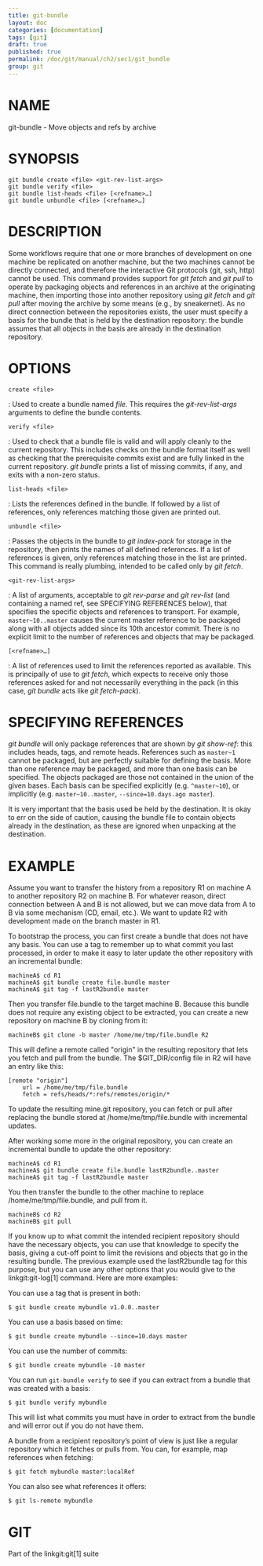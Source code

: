 ```yaml
---
title: git-bundle
layout: doc
categories: [documentation]
tags: [git]
draft: true
published: true
permalink: /doc/git/manual/ch2/sec1/git_bundle
group: git
---
```


NAME
====

git-bundle - Move objects and refs by archive

SYNOPSIS
========

    git bundle create <file> <git-rev-list-args>
    git bundle verify <file>
    git bundle list-heads <file> [<refname>…]
    git bundle unbundle <file> [<refname>…]

DESCRIPTION
===========

Some workflows require that one or more branches of development on one machine be replicated on another machine, but the two machines cannot be directly connected, and therefore the interactive Git protocols (git, ssh, http) cannot be used. This command provides support for *git fetch* and *git pull* to operate by packaging objects and references in an archive at the originating machine, then importing those into another repository using *git fetch* and *git pull* after moving the archive by some means (e.g., by sneakernet). As no direct connection between the repositories exists, the user must specify a basis for the bundle that is held by the destination repository: the bundle assumes that all objects in the basis are already in the destination repository.

OPTIONS
=======

`create <file>`

:   Used to create a bundle named *file*. This requires the *git-rev-list-args* arguments to define the bundle contents.

`verify <file>`

:   Used to check that a bundle file is valid and will apply cleanly to the current repository. This includes checks on the bundle format itself as well as checking that the prerequisite commits exist and are fully linked in the current repository. *git bundle* prints a list of missing commits, if any, and exits with a non-zero status.

`list-heads <file>`

:   Lists the references defined in the bundle. If followed by a list of references, only references matching those given are printed out.

`unbundle <file>`

:   Passes the objects in the bundle to *git index-pack* for storage in the repository, then prints the names of all defined references. If a list of references is given, only references matching those in the list are printed. This command is really plumbing, intended to be called only by *git fetch*.

`<git-rev-list-args>`

:   A list of arguments, acceptable to *git rev-parse* and *git rev-list* (and containing a named ref, see SPECIFYING REFERENCES below), that specifies the specific objects and references to transport. For example, `master~10..master` causes the current master reference to be packaged along with all objects added since its 10th ancestor commit. There is no explicit limit to the number of references and objects that may be packaged.

`[<refname>…]`

:   A list of references used to limit the references reported as available. This is principally of use to *git fetch*, which expects to receive only those references asked for and not necessarily everything in the pack (in this case, *git bundle* acts like *git fetch-pack*).

SPECIFYING REFERENCES
=====================

*git bundle* will only package references that are shown by *git show-ref*: this includes heads, tags, and remote heads. References such as `master~1` cannot be packaged, but are perfectly suitable for defining the basis. More than one reference may be packaged, and more than one basis can be specified. The objects packaged are those not contained in the union of the given bases. Each basis can be specified explicitly (e.g. `^master~10`), or implicitly (e.g. `master~10..master`, `--since=10.days.ago master`).

It is very important that the basis used be held by the destination. It is okay to err on the side of caution, causing the bundle file to contain objects already in the destination, as these are ignored when unpacking at the destination.

EXAMPLE
=======

Assume you want to transfer the history from a repository R1 on machine A to another repository R2 on machine B. For whatever reason, direct connection between A and B is not allowed, but we can move data from A to B via some mechanism (CD, email, etc.). We want to update R2 with development made on the branch master in R1.

To bootstrap the process, you can first create a bundle that does not have any basis. You can use a tag to remember up to what commit you last processed, in order to make it easy to later update the other repository with an incremental bundle:

    machineA$ cd R1
    machineA$ git bundle create file.bundle master
    machineA$ git tag -f lastR2bundle master

Then you transfer file.bundle to the target machine B. Because this bundle does not require any existing object to be extracted, you can create a new repository on machine B by cloning from it:

    machineB$ git clone -b master /home/me/tmp/file.bundle R2

This will define a remote called "origin" in the resulting repository that lets you fetch and pull from the bundle. The $GIT\_DIR/config file in R2 will have an entry like this:

    [remote "origin"]
        url = /home/me/tmp/file.bundle
        fetch = refs/heads/*:refs/remotes/origin/*

To update the resulting mine.git repository, you can fetch or pull after replacing the bundle stored at /home/me/tmp/file.bundle with incremental updates.

After working some more in the original repository, you can create an incremental bundle to update the other repository:

    machineA$ cd R1
    machineA$ git bundle create file.bundle lastR2bundle..master
    machineA$ git tag -f lastR2bundle master

You then transfer the bundle to the other machine to replace /home/me/tmp/file.bundle, and pull from it.

    machineB$ cd R2
    machineB$ git pull

If you know up to what commit the intended recipient repository should have the necessary objects, you can use that knowledge to specify the basis, giving a cut-off point to limit the revisions and objects that go in the resulting bundle. The previous example used the lastR2bundle tag for this purpose, but you can use any other options that you would give to the linkgit:git-log\[1\] command. Here are more examples:

You can use a tag that is present in both:

    $ git bundle create mybundle v1.0.0..master

You can use a basis based on time:

    $ git bundle create mybundle --since=10.days master

You can use the number of commits:

    $ git bundle create mybundle -10 master

You can run `git-bundle verify` to see if you can extract from a bundle that was created with a basis:

    $ git bundle verify mybundle

This will list what commits you must have in order to extract from the bundle and will error out if you do not have them.

A bundle from a recipient repository’s point of view is just like a regular repository which it fetches or pulls from. You can, for example, map references when fetching:

    $ git fetch mybundle master:localRef

You can also see what references it offers:

    $ git ls-remote mybundle

GIT
===

Part of the linkgit:git\[1\] suite
